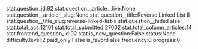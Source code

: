 stat.question_id:92
stat.question__article__live:None
stat.question__article__slug:None
stat.question__title:Reverse Linked List II
stat.question__title_slug:reverse-linked-list-ii
stat.question__hide:False
stat.total_acs:12101
stat.total_submitted:27002
stat.total_column_articles:14
stat.frontend_question_id:92
stat.is_new_question:False
status:None
difficulty.level:2
paid_only:False
is_favor:False
frequency:0
progress:0
